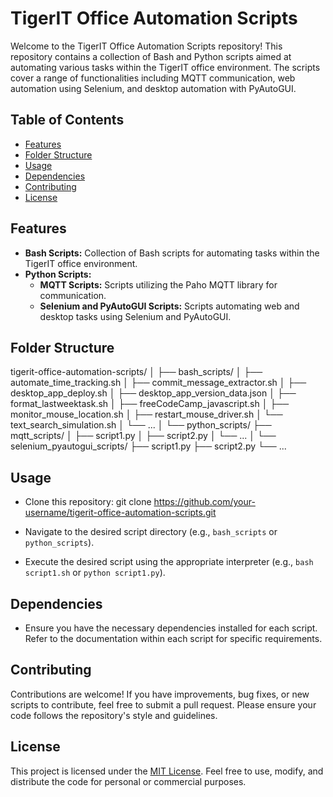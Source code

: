 # TigerIT Office Automation Scripts

Welcome to the TigerIT Office Automation Scripts repository! This repository contains a collection of Bash and Python scripts aimed at automating various tasks within the TigerIT office environment. The scripts cover a range of functionalities including MQTT communication, web automation using Selenium, and desktop automation with PyAutoGUI.

## Table of Contents

- [Features](#features)
- [Folder Structure](#folder-structure)
- [Usage](#usage)
- [Dependencies](#dependencies)
- [Contributing](#contributing)
- [License](#license)

## Features

- **Bash Scripts:** Collection of Bash scripts for automating tasks within the TigerIT office environment.
- **Python Scripts:**
  - **MQTT Scripts:** Scripts utilizing the Paho MQTT library for communication.
  - **Selenium and PyAutoGUI Scripts:** Scripts automating web and desktop tasks using Selenium and PyAutoGUI.

## Folder Structure


tigerit-office-automation-scripts/
│
├── bash_scripts/
│ ├── automate_time_tracking.sh
│ ├── commit_message_extractor.sh
│ ├── desktop_app_deploy.sh
│ ├── desktop_app_version_data.json
│ ├── format_lastweektask.sh
│ ├── freeCodeCamp_javascript.sh
│ ├── monitor_mouse_location.sh
│ ├── restart_mouse_driver.sh
│ └── text_search_simulation.sh
│ └── ...
│
└── python_scripts/
├── mqtt_scripts/
│ ├── script1.py
│ ├── script2.py
│ └── ...
│
└── selenium_pyautogui_scripts/
├── script1.py
├── script2.py
└── ...



## Usage

- Clone this repository:
git clone https://github.com/your-username/tigerit-office-automation-scripts.git


- Navigate to the desired script directory (e.g., `bash_scripts` or `python_scripts`).

- Execute the desired script using the appropriate interpreter (e.g., `bash script1.sh` or `python script1.py`).

## Dependencies

- Ensure you have the necessary dependencies installed for each script. Refer to the documentation within each script for specific requirements.

## Contributing

Contributions are welcome! If you have improvements, bug fixes, or new scripts to contribute, feel free to submit a pull request. Please ensure your code follows the repository's style and guidelines.

## License

This project is licensed under the [MIT License](LICENSE.txt). Feel free to use, modify, and distribute the code for personal or commercial purposes.

